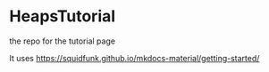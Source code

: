 # HeapsTutorial

the repo for the tutorial page

It uses https://squidfunk.github.io/mkdocs-material/getting-started/ 
